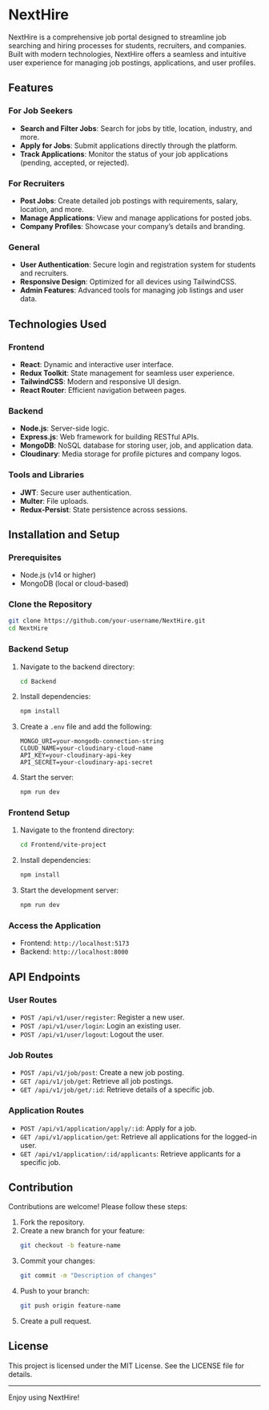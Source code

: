# NextHire

NextHire is a comprehensive job portal designed to streamline job searching and hiring processes for students, recruiters, and companies. Built with modern technologies, NextHire offers a seamless and intuitive user experience for managing job postings, applications, and user profiles.

## Features

### For Job Seekers
- **Search and Filter Jobs**: Search for jobs by title, location, industry, and more.
- **Apply for Jobs**: Submit applications directly through the platform.
- **Track Applications**: Monitor the status of your job applications (pending, accepted, or rejected).

### For Recruiters
- **Post Jobs**: Create detailed job postings with requirements, salary, location, and more.
- **Manage Applications**: View and manage applications for posted jobs.
- **Company Profiles**: Showcase your company’s details and branding.

### General
- **User Authentication**: Secure login and registration system for students and recruiters.
- **Responsive Design**: Optimized for all devices using TailwindCSS.
- **Admin Features**: Advanced tools for managing job listings and user data.

## Technologies Used

### Frontend
- **React**: Dynamic and interactive user interface.
- **Redux Toolkit**: State management for seamless user experience.
- **TailwindCSS**: Modern and responsive UI design.
- **React Router**: Efficient navigation between pages.

### Backend
- **Node.js**: Server-side logic.
- **Express.js**: Web framework for building RESTful APIs.
- **MongoDB**: NoSQL database for storing user, job, and application data.
- **Cloudinary**: Media storage for profile pictures and company logos.

### Tools and Libraries
- **JWT**: Secure user authentication.
- **Multer**: File uploads.
- **Redux-Persist**: State persistence across sessions.

## Installation and Setup

### Prerequisites
- Node.js (v14 or higher)
- MongoDB (local or cloud-based)

### Clone the Repository
```bash
git clone https://github.com/your-username/NextHire.git
cd NextHire
```

### Backend Setup
1. Navigate to the backend directory:
   ```bash
   cd Backend
   ```
2. Install dependencies:
   ```bash
   npm install
   ```
3. Create a `.env` file and add the following:
   ```env
   MONGO_URI=your-mongodb-connection-string
   CLOUD_NAME=your-cloudinary-cloud-name
   API_KEY=your-cloudinary-api-key
   API_SECRET=your-cloudinary-api-secret
   ```
4. Start the server:
   ```bash
   npm run dev
   ```

### Frontend Setup
1. Navigate to the frontend directory:
   ```bash
   cd Frontend/vite-project
   ```
2. Install dependencies:
   ```bash
   npm install
   ```
3. Start the development server:
   ```bash
   npm run dev
   ```

### Access the Application
- Frontend: `http://localhost:5173`
- Backend: `http://localhost:8000`

## API Endpoints

### User Routes
- `POST /api/v1/user/register`: Register a new user.
- `POST /api/v1/user/login`: Login an existing user.
- `POST /api/v1/user/logout`: Logout the user.

### Job Routes
- `POST /api/v1/job/post`: Create a new job posting.
- `GET /api/v1/job/get`: Retrieve all job postings.
- `GET /api/v1/job/get/:id`: Retrieve details of a specific job.

### Application Routes
- `POST /api/v1/application/apply/:id`: Apply for a job.
- `GET /api/v1/application/get`: Retrieve all applications for the logged-in user.
- `GET /api/v1/application/:id/applicants`: Retrieve applicants for a specific job.

## Contribution
Contributions are welcome! Please follow these steps:
1. Fork the repository.
2. Create a new branch for your feature:
   ```bash
   git checkout -b feature-name
   ```
3. Commit your changes:
   ```bash
   git commit -m "Description of changes"
   ```
4. Push to your branch:
   ```bash
   git push origin feature-name
   ```
5. Create a pull request.

## License
This project is licensed under the MIT License. See the LICENSE file for details.


---

Enjoy using NextHire!
